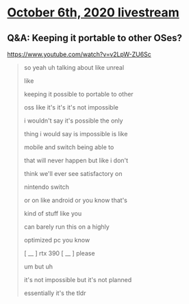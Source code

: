 # [October 6th, 2020 livestream](../2020-10-06.md)
## Q&A: Keeping it portable to other OSes?
https://www.youtube.com/watch?v=v2LpW-ZU6Sc
> so yeah uh talking about like unreal
> 
> like
> 
> keeping it possible to portable to other
> 
> oss like it's it's it's not impossible
> 
> i wouldn't say it's possible the only
> 
> thing i would say is impossible is like
> 
> mobile and switch being able to
> 
> that will never happen but like i don't
> 
> think we'll ever see satisfactory on
> 
> nintendo switch
> 
> or on like android or you know that's
> 
> kind of stuff like you
> 
> can barely run this on a highly
> 
> optimized pc you know
> 
> [ __ ] rtx 390 [ __ ] please
> 
> um but uh
> 
> it's not impossible but it's not planned
> 
> essentially it's the tldr
> 
